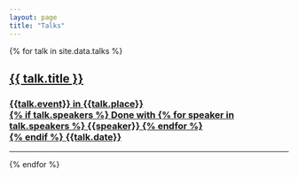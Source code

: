 ```yaml
---
layout: page
title: "Talks"
---
```


{% for talk in site.data.talks %}
<div class="post-preview">
  <a href="{{talk.url}}" target="_blank">
      <h2 class="post-title">{{ talk.title }}
      </h2>
      <h3 class="post-subtitle">
        {{talk.event}} in {{talk.place}}<br>
        {% if talk.speakers %}
          <span class='small-text'>
              Done with
              {% for speaker in talk.speakers %}
                {{speaker}}
              {% endfor %}
          </span><br>
        {% endif %}
        <b class='small-text'>{{talk.date}}</b>
      </h3>
  </a>
</div>
<hr>
{% endfor %}